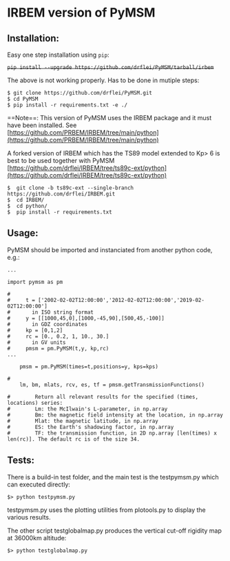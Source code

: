 # IRBEM version of PyMSM

## Installation:

Easy one step installation using `pip`:

~~`pip install --upgrade https://github.com/drflei/PyMSM/tarball/irbem`~~

The above is not working properly. Has to be done in mutiple steps:
```
$ git clone https://github.com/drflei/PyMSM.git
$ cd PyMSM
$ pip install -r requirements.txt -e ./
```

==Note==: This version of PyMSM uses the IRBEM package and it must have been installed. See [https://github.com/PRBEM/IRBEM/tree/main/python](https://github.com/PRBEM/IRBEM/tree/main/python)

A forked version of IRBEM which has the TS89 model extended to Kp> 6 is best to be used together with PyMSM
[https://github.com/drflei/IRBEM/tree/ts89c-ext/python](https://github.com/drflei/IRBEM/tree/ts89c-ext/python)

```
$  git clone -b ts89c-ext --single-branch https://github.com/drflei/IRBEM.git
$  cd IRBEM/
$  cd python/
$  pip install -r requirements.txt
```

## Usage:
PyMSM should be imported and instanciated from another python code, e.g.:

```
...    

import pymsm as pm

#   
#     t = ['2002-02-02T12:00:00','2012-02-02T12:00:00','2019-02-02T12:00:00']
#       in ISO string format
#     y = [[1000,45,0],[1000,-45,90],[500,45,-100]] 
#       in GDZ coordinates
#     kp = [0,1,2]
#     rc = [0., 0.2, 1, 10., 30.]
#       in GV units
#     pmsm = pm.PyMSM(t,y, kp,rc)
...

	pmsm = pm.PyMSM(times=t,positions=y, kps=kps)

#   
	lm, bm, mlats, rcv, es, tf = pmsm.getTransmissionFunctions()

#        Return all relevant results for the specified (times, locations) series:
#        Lm: the McIlwain's L-parameter, in np.array
#        Bm: the magnetic field intensity at the location, in np.array
#        Mlat: the magnetic latitude, in np.array
#        ES: the Earth's shadowing factor, in np.array
#        TF: the transmission function, in 2D np.array [len(times) x len(rc)]. The default rc is of the size 34.  

```

## Tests:

There is a build-in test folder, and the main test is the testpymsm.py which can executed directly: 

` $> python testpymsm.py ` 

testpymsm.py uses the plotting utilities from plotools.py to display the various results. 

The other script testglobalmap.py produces the vertical cut-off rigidity map at 36000km altitude: 

` $> python testglobalmap.py ` 
